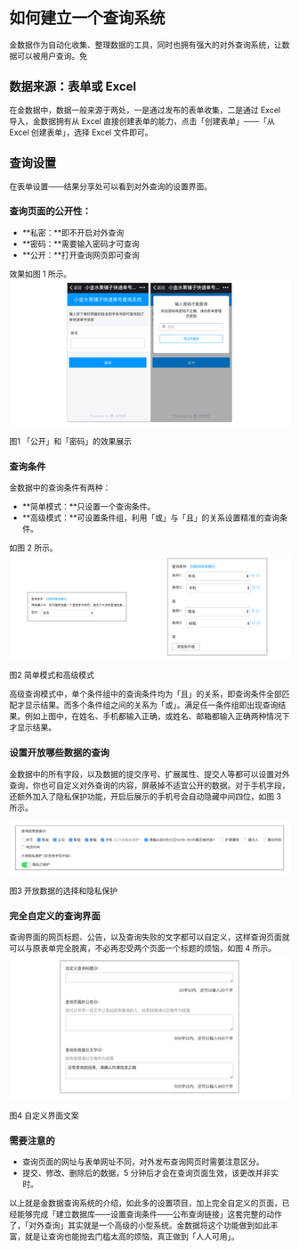 # 如何建立一个查询系统

金数据作为自动化收集、整理数据的工具，同时也拥有强大的对外查询系统，让数据可以被用户查询。免

## 数据来源：表单或 Excel

在金数据中，数据一般来源于两处，一是通过发布的表单收集，二是通过 Excel 导入，金数据拥有从 Excel 直接创建表单的能力，点击「创建表单」——「从 Excel 创建表单」，选择 Excel 文件即可。

## 查询设置

在表单设置——结果分享处可以看到对外查询的设置界面。

### 查询页面的公开性：

* **私密：**即不开启对外查询
* **密码：**需要输入密码才可查询
* **公开：**打开查询网页即可查询

效果如图 1 所示。
![](/assets/对外查询公开方式.png)

图1 「公开」和「密码」的效果展示

### 查询条件

金数据中的查询条件有两种：

* **简单模式：**只设置一个查询条件。
* **高级模式：**可设置条件组，利用「或」与「且」的关系设置精准的查询条件。

如图 2 所示。
![](/assets/查询条件.png)

图2 简单模式和高级模式

高级查询模式中，单个条件组中的查询条件均为「且」的关系，即查询条件全部匹配才显示结果。而多个条件组之间的关系为「或」。满足任一条件组即出现查询结果。例如上图中，在姓名、手机都输入正确，或姓名、邮箱都输入正确两种情况下才显示结果。

### 设置开放哪些数据的查询

金数据中的所有字段，以及数据的提交序号、扩展属性、提交人等都可以设置对外查询，你也可自定义对外查询的内容，屏蔽掉不适宜公开的数据。对于手机字段，还额外加入了隐私保护功能，开启后展示的手机号会自动隐藏中间四位，如图 3 所示。

![](/assets/查询数据.png)

图3 开放数据的选择和隐私保护

### 完全自定义的查询界面

查询界面的网页标题、公告，以及查询失败的文字都可以自定义，这样查询页面就可以与原表单完全脱离，不必再忍受两个页面一个标题的烦恼，如图 4 所示。
![](/assets/查询页面自定义.png)

图4 自定义界面文案

### 需要注意的

* 查询页面的网址与表单网址不同，对外发布查询网页时需要注意区分。
* 提交、修改、删除后的数据，5 分钟后才会在查询页面生效，该更改并非实时。

以上就是金数据查询系统的介绍，如此多的设置项目，加上完全自定义的页面，已经能够完成「建立数据库——设置查询条件——公布查询链接」这套完整的动作了，「对外查询」其实就是一个高级的小型系统。金数据将这个功能做到如此丰富，就是让查询也能抛去门槛太高的烦恼，真正做到「人人可用」。

